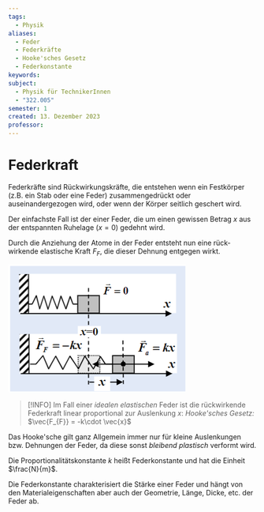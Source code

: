 ```yaml
---
tags:
  - Physik
aliases:
  - Feder
  - Federkräfte
  - Hooke'sches Gesetz
  - Federkonstante
keywords: 
subject:
  - Physik für TechnikerInnen
  - "322.005"
semester: 1
created: 13. Dezember 2023
professor:
---
```

 

# Federkraft

Federkräfte sind Rückwirkungskräfte, die entstehen wenn ein Festkörper (z.B. ein Stab oder eine Feder) zusammengedrückt oder auseinandergezogen wird, oder wenn der Körper seitlich geschert wird.

Der einfachste Fall ist der einer Feder, die um einen gewissen Betrag $x$ aus der entspannten Ruhelage ($x=0$) gedehnt wird.

Durch die Anziehung der Atome in der Feder entsteht nun eine rück- wirkende elastische Kraft $F_{F}$, die dieser Dehnung entgegen wirkt.

![InlineL](assets/Pasted%20image%2020231213122701.png)

> [!INFO] Im Fall einer *idealen elastischen* Feder ist die rückwirkende Federkraft linear proportional zur Auslenkung $x$: 
> *Hooke'sches Gesetz:* $\vec{F_{F}} = -k\cdot \vec{x}$

Das Hooke'sche gilt ganz Allgemein immer nur für kleine Auslenkungen bzw. Dehnungen der Feder, da diese sonst *bleibend plastisch* verformt wird.

Die Proportionalitätskonstante $k$ heißt Federkonstante und hat die Einheit $\frac{N}{m}$.

Die Federkonstante charakterisiert die Stärke einer Feder und hängt von den Materialeigenschaften aber auch der Geometrie, Länge, Dicke, etc. der Feder ab.